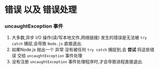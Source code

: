 # 错误 以及 错误处理

### uncaughtException 事件

1. 大多数,异步 I/O 操作(读/写本地文件,网络链接) 发生的错误是无法被 `try catch` 捕捉,会导致 `Node.js` 直接退出.
2. 如果Node.js 抛出一个 异常 没有被任何 `try catch` 捕捉到,会 __尝试__ 将这些错误 交给 `uncaughtException` 事件处理
3. 没有注册 `uncaughtException` 事件处理程序时,才会导致进程直接退出.
